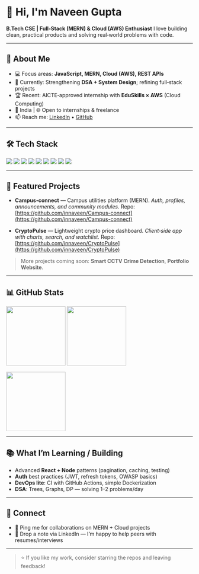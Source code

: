 # 👋 Hi, I'm Naveen Gupta

**B.Tech CSE | Full‑Stack (MERN) & Cloud (AWS) Enthusiast**
I love building clean, practical products and solving real‑world problems with code.

---

## 🔎 About Me

* 💻 Focus areas: **JavaScript, MERN, Cloud (AWS), REST APIs**
* 🎯 Currently: Strengthening **DSA + System Design**; refining full‑stack projects
* 🏆 Recent: AICTE‑approved internship with **EduSkills × AWS** (Cloud Computing)
* 📍 India | 🌐 Open to internships & freelance
* 📫 Reach me: [LinkedIn](https://www.linkedin.com/in/naveen-gupta-999688259) • [GitHub](https://github.com/innaveen)

---

## 🛠️ Tech Stack

<p>
  <img src="https://img.shields.io/badge/JavaScript-000?style=for-the-badge&logo=javascript" />
  <img src="https://img.shields.io/badge/Node.js-000?style=for-the-badge&logo=nodedotjs" />
  <img src="https://img.shields.io/badge/Express-000?style=for-the-badge&logo=express" />
  <img src="https://img.shields.io/badge/React-000?style=for-the-badge&logo=react" />
  <img src="https://img.shields.io/badge/MongoDB-000?style=for-the-badge&logo=mongodb" />
  <img src="https://img.shields.io/badge/HTML5-000?style=for-the-badge&logo=html5" />
  <img src="https://img.shields.io/badge/CSS3-000?style=for-the-badge&logo=css3" />
  <img src="https://img.shields.io/badge/AWS-000?style=for-the-badge&logo=amazon-aws" />
  <img src="https://img.shields.io/badge/Git-000?style=for-the-badge&logo=git" />
</p>

---

## 🚀 Featured Projects

* **Campus‑connect** — Campus utilities platform (MERN).
  *Auth, profiles, announcements, and community modules.*
  Repo: [https://github.com/innaveen/Campus-connect](https://github.com/innaveen/Campus-connect)

* **CryptoPulse** — Lightweight crypto price dashboard.
  *Client‑side app with charts, search, and watchlist.*
  Repo: [https://github.com/innaveen/CryptoPulse](https://github.com/innaveen/CryptoPulse)

> More projects coming soon: **Smart CCTV Crime Detection**, **Portfolio Website**.

---

## 📊 GitHub Stats

<p>
  <img src="https://github-readme-stats.vercel.app/api?username=innaveen&show_icons=true" height="160"/>
  <img src="https://github-readme-stats.vercel.app/api/top-langs/?username=innaveen&layout=compact" height="160"/>
</p>

<p>
  <a href="https://streak-stats.demolab.com?user=innaveen">
    <img src="https://streak-stats.demolab.com?user=innaveen" height="160"/>
  </a>
</p>

---

## 📚 What I’m Learning / Building

* Advanced **React + Node** patterns (pagination, caching, testing)
* **Auth** best practices (JWT, refresh tokens, OWASP basics)
* **DevOps lite**: CI with GitHub Actions, simple Dockerization
* **DSA**: Trees, Graphs, DP — solving 1–2 problems/day

---

## 🤝 Connect

* 💬 Ping me for collaborations on MERN + Cloud projects
* 📩 Drop a note via LinkedIn — I’m happy to help peers with resumes/interviews

---

> ⭐️ If you like my work, consider starring the repos and leaving feedback!
